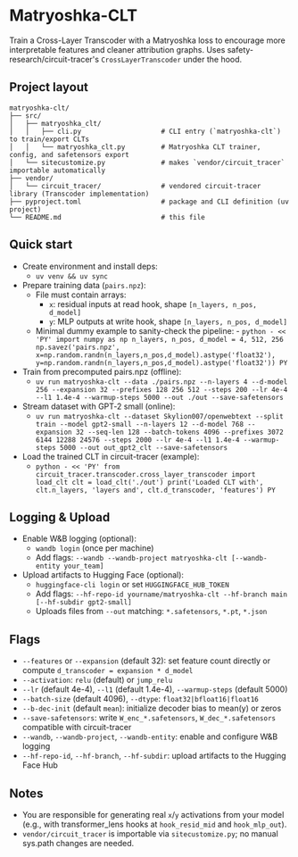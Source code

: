 # Matryoshka-CLT

Train a Cross-Layer Transcoder with a Matryoshka loss to encourage more interpretable features and cleaner attribution graphs. Uses safety-research/circuit-tracer's `CrossLayerTranscoder` under the hood.

## Project layout

```
matryoshka-clt/
├── src/
│   ├── matryoshka_clt/
│   │   ├── cli.py                    # CLI entry (`matryoshka-clt`) to train/export CLTs
│   │   └── matryoshka_clt.py         # Matryoshka CLT trainer, config, and safetensors export
│   └── sitecustomize.py              # makes `vendor/circuit_tracer` importable automatically
├── vendor/
│   └── circuit_tracer/               # vendored circuit-tracer library (Transcoder implementation)
├── pyproject.toml                    # package and CLI definition (uv project)
└── README.md                         # this file
```

## Quick start

- Create environment and install deps:
  - `uv venv && uv sync`
- Prepare training data (`pairs.npz`):
  - File must contain arrays:
    - `x`: residual inputs at read hook, shape `[n_layers, n_pos, d_model]`
    - `y`: MLP outputs at write hook, shape `[n_layers, n_pos, d_model]`
  - Minimal dummy example to sanity-check the pipeline: - `python - << 'PY'
import numpy as np
n_layers, n_pos, d_model = 4, 512, 256
np.savez('pairs.npz', x=np.random.randn(n_layers,n_pos,d_model).astype('float32'), y=np.random.randn(n_layers,n_pos,d_model).astype('float32'))
PY`
- Train from precomputed pairs.npz (offline):
  - `uv run matryoshka-clt --data ./pairs.npz --n-layers 4 --d-model 256 --expansion 32 --prefixes 128 256 512 --steps 200 --lr 4e-4 --l1 1.4e-4 --warmup-steps 5000 --out ./out --save-safetensors`
- Stream dataset with GPT‑2 small (online):
  - `uv run matryoshka-clt --dataset Skylion007/openwebtext --split train --model gpt2-small --n-layers 12 --d-model 768 --expansion 32 --seq-len 128 --batch-tokens 4096 --prefixes 3072 6144 12288 24576 --steps 2000 --lr 4e-4 --l1 1.4e-4 --warmup-steps 5000 --out out_gpt2_clt --save-safetensors`
- Load the trained CLT in circuit-tracer (example):
  - `python - << 'PY'
from circuit_tracer.transcoder.cross_layer_transcoder import load_clt
clt = load_clt('./out')
print('Loaded CLT with', clt.n_layers, 'layers and', clt.d_transcoder, 'features')
PY`

## Logging & Upload

- Enable W&B logging (optional):
  - `wandb login` (once per machine)
  - Add flags: `--wandb --wandb-project matryoshka-clt [--wandb-entity your_team]`
- Upload artifacts to Hugging Face (optional):
  - `huggingface-cli login` or set `HUGGINGFACE_HUB_TOKEN`
  - Add flags: `--hf-repo-id yourname/matryoshka-clt --hf-branch main [--hf-subdir gpt2-small]`
  - Uploads files from `--out` matching: `*.safetensors`, `*.pt`, `*.json`

## Flags

- `--features` or `--expansion` (default 32): set feature count directly or compute `d_transcoder = expansion * d_model`
- `--activation`: `relu` (default) or `jump_relu`
- `--lr` (default 4e-4), `--l1` (default 1.4e-4), `--warmup-steps` (default 5000)
- `--batch-size` (default 4096), `--dtype`: `float32|bfloat16|float16`
- `--b-dec-init` (default `mean`): initialize decoder bias to mean(y) or zeros
- `--save-safetensors`: write `W_enc_*.safetensors`, `W_dec_*.safetensors` compatible with circuit-tracer
- `--wandb`, `--wandb-project`, `--wandb-entity`: enable and configure W&B logging
- `--hf-repo-id`, `--hf-branch`, `--hf-subdir`: upload artifacts to the Hugging Face Hub

## Notes

- You are responsible for generating real `x`/`y` activations from your model (e.g., with transformer_lens hooks at `hook_resid_mid` and `hook_mlp_out`).
- `vendor/circuit_tracer` is importable via `sitecustomize.py`; no manual sys.path changes are needed.
